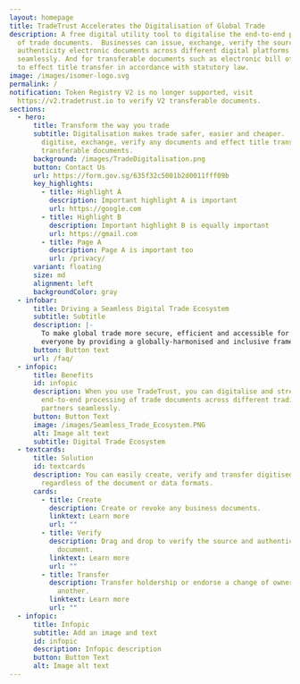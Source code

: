 ```yaml
---
layout: homepage
title: TradeTrust Accelerates the Digitalisation of Global Trade
description: A free digital utility tool to digitalise the end-to-end processing
  of trade documents.  Businesses can issue, exchange, verify the source and
  authenticity electronic documents across different digital platforms
  seamlessly. And for transferable documents such as electronic bill of lading
  to effect title transfer in accordance with statutory law.
image: /images/isomer-logo.svg
permalink: /
notification: Token Registry V2 is no longer supported, visit
  https://v2.tradetrust.io to verify V2 transferable documents.
sections:
  - hero:
      title: Transform the way you trade
      subtitle: Digitalisation makes trade safer, easier and cheaper.  You can
        digitise, exchange, verify any documents and effect title transfer for
        transferable documents.
      background: /images/TradeDigitalisation.png
      button: Contact Us
      url: https://form.gov.sg/635f32c5001b2d0011fff09b
      key_highlights:
        - title: Highlight A
          description: Important highlight A is important
          url: https://google.com
        - title: Highlight B
          description: Important highlight B is equally important
          url: https://gmail.com
        - title: Page A
          description: Page A is important too
          url: /privacy/
      variant: floating
      size: md
      alignment: left
      backgroundColor: gray
  - infobar:
      title: Driving a Seamless Digital Trade Ecosystem
      subtitle: Subtitle
      description: |-
        To make global trade more secure, efficient and accessible for
        everyone by providing a globally-harmonised and inclusive framework.
      button: Button text
      url: /faq/
  - infopic:
      title: Benefits
      id: infopic
      description: When you use TradeTrust, you can digitalise and streamline your
        end-to-end processing of trade documents across different trading
        partners seamlessly.
      button: Button Text
      image: /images/Seamless_Trade_Ecosystem.PNG
      alt: Image alt text
      subtitle: Digital Trade Ecosystem
  - textcards:
      title: Solution
      id: textcards
      description: You can easily create, verify and transfer digitised any documents
        regardless of the document or data formats.
      cards:
        - title: Create
          description: Create or revoke any business documents.
          linktext: Learn more
          url: ""
        - title: Verify
          description: Drag and drop to verify the source and authenticity of a TT-enabled
            document.
          linktext: Learn more
          url: ""
        - title: Transfer
          description: Transfer holdership or endorse a change of ownership from party to
            another.
          linktext: Learn more
          url: ""
  - infopic:
      title: Infopic
      subtitle: Add an image and text
      id: infopic
      description: Infopic description
      button: Button Text
      alt: Image alt text
---
```

